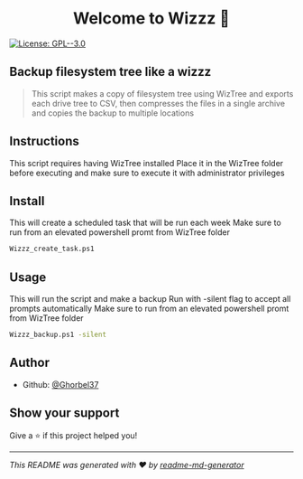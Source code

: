 <h1 align="center">Welcome to Wizzz 👋</h1>
<p>
  <a href="#" target="_blank">
    <img alt="License: GPL--3.0" src="https://img.shields.io/badge/License-GPL--3.0-yellow.svg" />
  </a>
</p>

## Backup filesystem tree like a wizzz
> This script makes a copy of filesystem tree using WizTree and exports each drive tree to CSV,
> then compresses the files in a single archive
> and copies the backup to multiple locations

## Instructions
This script requires having WizTree installed
Place it in the WizTree folder before executing and make sure to execute it with administrator privileges

## Install
This will create a scheduled task that will be run each week
Make sure to run from an elevated powershell promt from WizTree folder

```sh
Wizzz_create_task.ps1
```

## Usage
This will run the script and make a backup
Run with -silent flag to accept all prompts automatically
Make sure to run from an elevated powershell promt from WizTree folder

```sh
Wizzz_backup.ps1 -silent
```

## Author

* Github: [@Ghorbel37](https://github.com/Ghorbel37)

## Show your support

Give a ⭐️ if this project helped you!

***
_This README was generated with ❤️ by [readme-md-generator](https://github.com/kefranabg/readme-md-generator)_
